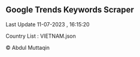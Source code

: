 

## Google Trends Keywords Scraper 
 
Last Update 11-07-2023 , 16:15:20

Country List :
VIETNAM.json



© Abdul Muttaqin 
